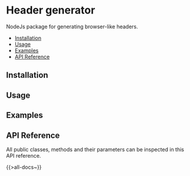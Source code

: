 # Header generator
NodeJs package for generating browser-like headers.

<!-- toc -->

- [Installation](#installation)
- [Usage](#usage)
- [Examples](#examples)
- [API Reference](#api-reference)

<!-- tocstop -->

## Installation

## Usage

## Examples

## API Reference
All public classes, methods and their parameters can be inspected in this API reference.

{{>all-docs~}}

